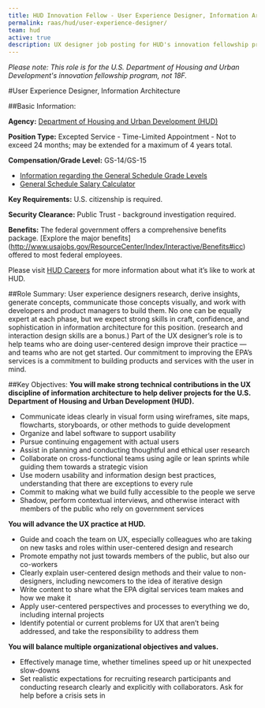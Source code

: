```yaml
---
title: HUD Innovation Fellow - User Experience Designer, Information Architecture
permalink: raas/hud/user-experience-designer/
team: hud
active: true
description: UX designer job posting for HUD's innovation fellowship program.
---
```


*Please note: This role is for the U.S. Department of Housing and Urban Development's innovation fellowship program, not 18F.*

#User Experience Designer, Information Architecture

##Basic Information:

**Agency:** [Department of Housing and Urban Development (HUD)](http://portal.hud.gov/hudportal/HUD)

**Position Type:** Excepted Service - Time-Limited Appointment - Not to exceed 24 months; may be extended for a maximum of 4 years total.

**Compensation/Grade Level:** GS-14/GS-15
- [Information regarding the General Schedule Grade Levels](https://www.opm.gov/policy-data-oversight/pay-leave/pay-systems/general-schedule)
- [General Schedule Salary Calculator](https://www.opm.gov/policy-data-oversight/pay-leave/salaries-wages/2016/general-schedule-gs-salary-calculator/)

**Key Requirements:** U.S. citizenship is required.

**Security Clearance:** Public Trust - background investigation required.

**Benefits:** The federal government offers a comprehensive benefits package. [Explore the major benefits] (http://www.usajobs.gov/ResourceCenter/Index/Interactive/Benefits#icc) offered to most federal employees. 

Please visit [HUD Careers](http://portal.hud.gov/hudportal/HUD?src=/program_offices/administration/careers) for more information about what it’s like to work at HUD.
 
##Role Summary:
User experience designers research, derive insights, generate concepts, communicate those concepts visually, and work with developers and product managers to build them. No one can be equally expert at each phase, but we expect strong skills in craft, confidence, and sophistication in information architecture for this position. (research and interaction design skills are a bonus.) Part of the UX designer’s role is to help teams who are doing user-centered design improve their practice — and teams who are not get started. Our commitment to improving the EPA’s services is a commitment to building products and services with the user in mind.

##Key Objectives:
**You will make strong technical contributions in the UX discipline of information architecture to help deliver projects for the U.S. Department of Housing and Urban Development (HUD).**
- Communicate ideas clearly in visual form using wireframes, site maps, flowcharts, storyboards, or other methods to guide development
- Organize and label software to support usability
- Pursue continuing engagement with actual users
- Assist in planning and conducting thoughtful and ethical user research
- Collaborate on cross-functional teams using agile or lean sprints while guiding them towards a strategic vision
- Use modern usability and information design best practices, understanding that there are exceptions to every rule
- Commit to making what we build fully accessible to the people we serve
- Shadow, perform contextual interviews, and otherwise interact with members of the public who rely on government services

**You will advance the UX practice at HUD.**
- Guide and coach the team on UX, especially colleagues who are taking on new tasks and roles within user-centered design and research
- Promote empathy not just towards members of the public, but also our co-workers
- Clearly explain user-centered design methods and their value to non-designers, including newcomers to the idea of iterative design
- Write content to share what the EPA digital services team makes and how we make it
- Apply user-centered perspectives and processes to everything we do, including internal projects
- Identify potential or current problems for UX that aren’t being addressed, and take the responsibility to address them

**You will balance multiple organizational objectives and values.** 
- Effectively manage time, whether timelines speed up or hit unexpected slow-downs
- Set realistic expectations for recruiting research participants and conducting research clearly and explicitly with collaborators. Ask for help before a crisis sets in
